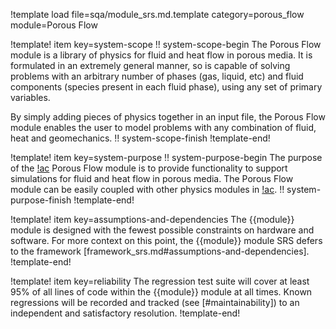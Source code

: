 !template load file=sqa/module_srs.md.template category=porous_flow module=Porous Flow

!template! item key=system-scope
!! system-scope-begin
The Porous Flow module is a library of physics for fluid and heat flow in porous media. It is formulated
in an extremely general manner, so is capable of solving problems with an arbitrary number of phases
(gas, liquid, etc) and fluid components (species present in each fluid phase), using any set of primary
variables.

By simply adding pieces of physics together in an input file, the Porous Flow module enables the user
to model problems with any combination of fluid, heat and geomechanics.
!! system-scope-finish
!template-end!

!template! item key=system-purpose
!! system-purpose-begin
The purpose of the [!ac](MOOSE) Porous Flow module is to provide functionality to support simulations
for fluid and heat flow in porous media. The Porous Flow module can be easily coupled with other physics
modules in [!ac](MOOSE).
!! system-purpose-finish
!template-end!

!template! item key=assumptions-and-dependencies
The {{module}} module is designed with the fewest possible constraints on hardware and software.
For more context on this point, the {{module}} module SRS defers to the framework
[framework_srs.md#assumptions-and-dependencies].
!template-end!

!template! item key=reliability
The regression test suite will cover at least 95% of all lines of code within the {{module}}
module at all times. Known regressions will be recorded and tracked (see [#maintainability]) to an
independent and satisfactory resolution.
!template-end!
